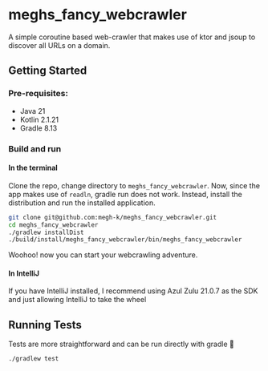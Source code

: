 # meghs_fancy_webcrawler

A simple coroutine based web-crawler that makes use of ktor and jsoup to discover all URLs on a domain.

## Getting Started

### Pre-requisites:
   - Java 21
   - Kotlin 2.1.21
   - Gradle 8.13

### Build and run

#### In the terminal 

Clone the repo, change directory to `meghs_fancy_webcrawler`. Now, since the app makes use of `readln`, gradle run does not work.
Instead, install the distribution and run the installed application.

```bash
git clone git@github.com:megh-k/meghs_fancy_webcrawler.git
cd meghs_fancy_webcrawler
./gradlew installDist
./build/install/meghs_fancy_webcrawler/bin/meghs_fancy_webcrawler
```
Woohoo! now you can start your webcrawling adventure.

#### In IntelliJ

If you have IntelliJ installed, I recommend using Azul Zulu 21.0.7 as the SDK and just allowing IntelliJ to take the wheel

## Running Tests

Tests are more straightforward and can be run directly with gradle 🧪

```bash
./gradlew test
```

